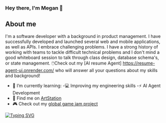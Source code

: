 ### Hey there, I'm Megan 👋

## About me ##
I'm a software developer with a background in product management. I have successfully developed and launched several web and mobile applications, as well as APIs. I embrace challenging problems. I have a strong history of working with teams to tackle difficult technical problems and I don't mind a good whiteboard session to talk through class design, database schema's, or state management. 🖱️Check out my [AI resume Agent] https://resume-agent-ui.onrender.com/ who will answer all your questions about my skills and background!

- 🌱 I’m currently learning:
  -💻 Improving my engineering skills
  -⚡ AI Agent Development
- 🎨 Find me on [ArtStation](https://meganfolsom6.artstation.com)
- :video_game: Check out my [global game jam project](https://globalgamejam.org/games/2024/spacehopper-2)

<a href="https://git.io/typing-svg"><img src="https://readme-typing-svg.herokuapp.com?font=Fira+Code&pause=1000&random=false&width=435&lines=we+are+such+stuff+as+dreams+are+made+of..." alt="Typing SVG" /></a>

<!--
**mfolsom/mfolsom** is a ✨ _special_ ✨ repository because its `README.md` (this file) appears on your GitHub profile.

Here are some ideas to get you started:

- 🔭 I’m currently working on ...
- 🌱 I’m currently learning ...
- 👯 I’m looking to collaborate on ...
- 🤔 I’m looking for help with ...
- 💬 Ask me about ...
- 📫 How to reach me: ...
- 😄 Pronouns: ...
- ⚡ Fun fact: ...
-->
